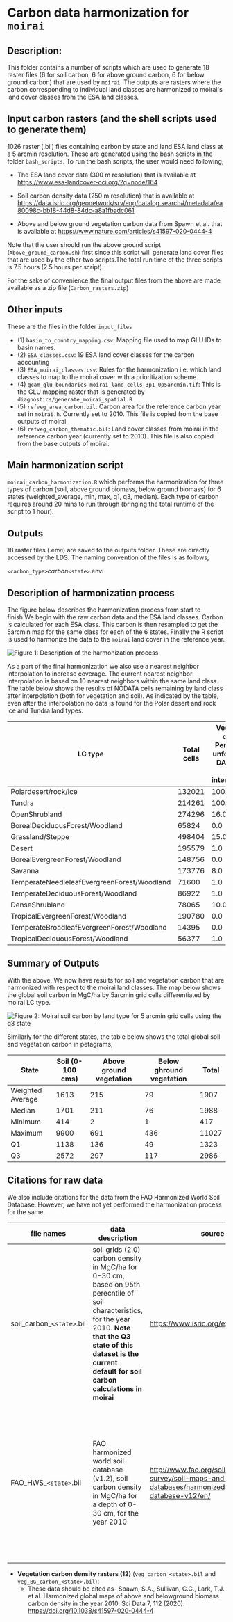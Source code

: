 # Carbon data harmonization for  `moirai`  

## Description:
This folder contains a number of scripts which are used to generate 18 raster files (6 for soil carbon, 6 for above ground carbon, 6 for below ground carbon) that are used by `moirai`. The outputs are rasters where the carbon corresponding to individual land classes are harmonized to moirai's land cover classes from the ESA land classes.    

## Input carbon rasters (and the shell scripts used to generate them)
1026 raster (.bil) files containing carbon by state and land ESA land class at a 5 arcmin resolution. These are generated using the bash scripts in the folder `bash_scripts`. To run the bash scripts, the user would need following,

* The ESA land cover data (300 m resolution) that is available at https://www.esa-landcover-cci.org/?q=node/164

* Soil carbon density data (250 m resolution) that is available at https://data.isric.org/geonetwork/srv/eng/catalog.search#/metadata/ea80098c-bb18-44d8-84dc-a8a1fbadc061

* Above and below ground vegetation carbon data from Spawn et al. that is available at https://www.nature.com/articles/s41597-020-0444-4

Note that the user should run the above ground script (`Above_ground_carbon.sh`) first since this script will generate land cover files that are used by the other two scripts.The total run time of the three scripts is 7.5 hours (2.5 hours per script). 

For the sake of convenience the final output files from the above are made available as a zip file (`Carbon_rasters.zip`)

## Other inputs
These are the files in the folder `input_files`

* (1) `basin_to_country_mapping.csv`: Mapping file used to map GLU IDs to basin names.
* (2) `ESA_classes.csv`: 19 ESA land cover classes for the carbon accounting
* (3) `ESA_moirai_classes.csv`: Rules for the harmonization i.e. which land classes to map to the moirai cover with a prioritization scheme. 
* (4) `gcam_glu_boundaries_moirai_land_cells_3p1_0p5arcmin.tif`: This is the GLU mapping raster that is generated by `diagnostics/generate_moirai_spatial.R` 
* (5) `refveg_area_carbon.bil`: Carbon area for the reference carbon year set in `moirai.h`. Currently set to 2010. This file is copied from the base outputs of moirai
* (6) `refveg_carbon_thematic.bil`: Land cover classes from moirai in the reference carbon year (currently set to 2010). This file is also copied from the base outputs of moirai.

## Main harmonization script
`moirai_carbon_harmonization.R` which performs the harmonization for three  types of carbon (soil, above ground biomass, below ground biomass) for 6 states (weighted_average, min, max, q1, q3, median). Each type of carbon requires around 20 mins to run through (bringing the total runtime of the script to 1 hour). 

## Outputs
18 raster files (.envi) are saved to the outputs folder. These are directly accessed by the LDS. The naming convention of the files is as follows,

`<carbon_type>`_carbon_`<state>`.envi


## Description of harmonization process
The figure below describes the harmonization process from start to finish.We begin with the raw carbon data and the ESA land classes. Carbon is calculated for each ESA class. This carbon is then resampled to get the 5arcmin map for the same class for each of the 6 states. Finally the R script is used to harmonize the data to the `moirai` land cover in the reference year. 


![Figure 1: Description of the harmonization process](examples/harmonization_process.JPG)

As a part of the final harmonization we also use a nearest neighbor interpolation to increase coverage. The current nearest neighbor interpolation is based on 10 nearest neighbors within the same land class. The table below shows the results of NODATA cells remaining by land class after interpolation (both for vegetation and soil). As indicated by the table, even after the interpolation no data is found for the Polar desert and rock ice and Tundra land types.   


| LC type                                     | Total cells | Vegetation carbon Percentage unfound (NO DATA cells after interpolation) | Soil carbon Percentage unfound (NO DATA cells after interpolation) |
|---------------------------------------------|-------------|--------------------------------------------------------------------------|--------------------------------------------------------------------|
| Polardesert/rock/ice                        | 132021      | 100.0                                                                    | 100.0                                                              |
| Tundra                                      | 214261      | 100.0                                                                    | 86.6                                                               |
| OpenShrubland                               | 274296      | 16.0                                                                     | 16.0                                                               |
| BorealDeciduousForest/Woodland              | 65824       | 0.0                                                                      | 0.4                                                                |
| Grassland/Steppe                            | 498404      | 15.0                                                                     | 14.6                                                               |
| Desert                                      | 195579      | 1.0                                                                      | 1.1                                                                |
| BorealEvergreenForest/Woodland              | 148756      | 0.0                                                                      | 0.0                                                                |
| Savanna                                     | 173776      | 8.0                                                                      | 7.6                                                                |
| TemperateNeedleleafEvergreenForest/Woodland | 71600       | 1.0                                                                      | 0.5                                                                |
| TemperateDeciduousForest/Woodland           | 86922       | 1.0                                                                      | 1.1                                                                |
| DenseShrubland                              | 78065       | 10.0                                                                     | 9.5                                                                |
| TropicalEvergreenForest/Woodland            | 190780      | 0.0                                                                      | 0.3                                                                |
| TemperateBroadleafEvergreenForest/Woodland  | 14395       | 0.0                                                                      | 0.3                                                                |
| TropicalDeciduousForest/Woodland            | 56377       | 1.0                                                                      | 1.4                                                                |

## Summary of Outputs

With the above, We now have results for soil and vegetation carbon that are harmonized with respect to the moirai land classes. The map below shows the global soil carbon in MgC/ha by 5arcmin grid cells differentiated by moirai LC type. 

![Figure 2: Moirai soil carbon by land type for 5 arcmin grid cells using the q3 state](examples/Carbon_values_by_moirai_land_typesoilq3.png)

Similarly for the different states, the table below shows the total global soil and vegetation carbon in petagrams,

| State            | Soil (0-100 cms) | Above ground vegetation | Below ghround vegetation | Total |
|------------------|------------------|-------------------------|--------------------------|-------|
| Weighted Average | 1613             | 215                     | 79                       | 1907  |
| Median           | 1701             | 211                     | 76                       | 1988  |
| Minimum          | 414              | 2                       | 1                        | 417   |
| Maximum          | 9900             | 691                     | 436                      | 11027 |
| Q1               | 1138             | 136                     | 49                       | 1323  |
| Q3               | 2572             | 297                     | 117                      | 2986  |

## Citations for raw data
We also include citations for the data from the FAO Harmonized World Soil Database. However, we have not yet performed the harmonization process for the same.

| file names                    | data description                                                                                 | source                                                                                                     | citation                                                                                                                                                                                                                                |
|-------------------------------|--------------------------------------------------------------------------------------------------|------------------------------------------------------------------------------------------------------------|-----------------------------------------------------------------------------------------------------------------------------------------------------------------------------------------------------------------------------------------|
| soil_carbon_`<state>`.bil | soil grids (2.0) carbon density in MgC/ha for 0-30 cm, based on 95th perecntile of soil characteristics, for the year 2010. **Note that the Q3 state of this dataset is the current default for soil carbon calculations in moirai**                          | https://www.isric.org/explore/soilgrids                                                                    | Hengl, T., Mendes de Jesus, J., Heuvelink, G. B., Ruiperez Gonzalez, M., Kilibarda, M., Blagotić, A., … & Guevara, M. A. (2017). SoilGrids250m: Global gridded soil information based on machine learning. PLoS one, 12(2), e0169748. |
| FAO_HWS_`<state>`.bil           | FAO harmonized world soil database (v1.2), soil carbon density in MgC/ha for a depth of 0-30 cm, for the year 2010 | http://www.fao.org/soils-portal/soil-survey/soil-maps-and-databases/harmonized-world-soil-database-v12/en/ | Fischer, G., F. Nachtergaele, S. Prieler, H.T. van Velthuizen, L. Verelst, D. Wiberg, 2008. Global Agro-ecological Zones Assessment for Agriculture (GAEZ 2008). IIASA, Laxenburg, Austria and FAO, Rome, Italy.                        |

* **Vegetation carbon density rasters (12)** (`veg_carbon_<state>.bil` and `veg_BG_carbon_<state>.bil`):
	* These data should be cited as-
	Spawn, S.A., Sullivan, C.C., Lark, T.J. et al. Harmonized global maps of above and belowground biomass carbon density in the year 2010. Sci Data 7, 112 (2020). https://doi.org/10.1038/s41597-020-0444-4

